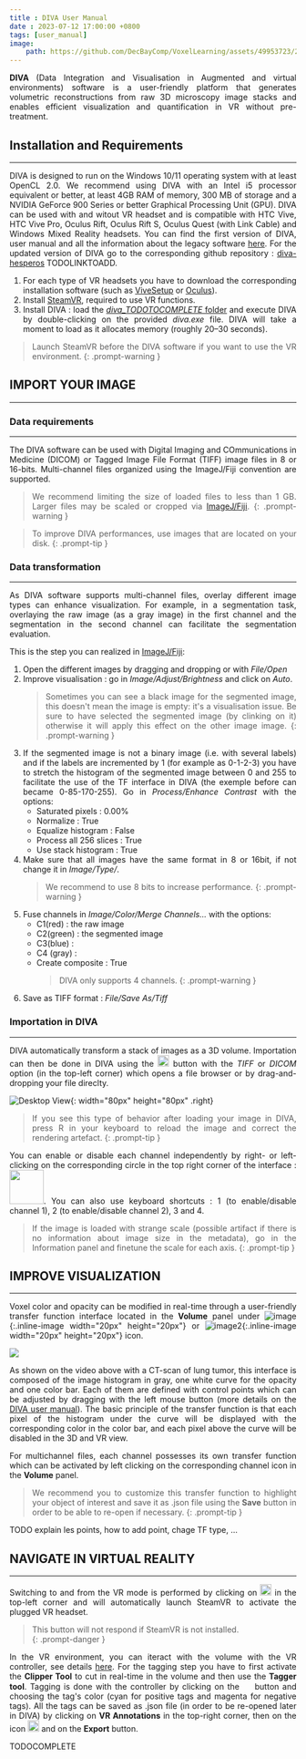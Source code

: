 ```yaml
---
title : DIVA User Manual
date : 2023-07-12 17:00:00 +0800
tags: [user_manual]
image:
    path: https://github.com/DecBayComp/VoxelLearning/assets/49953723/20ade68e-e562-471e-98d1-02e43c343741
---
```


    
<div align="justify">

<!-- <img align="left" src="https://github.com/DecBayComp/VoxelLearning/assets/49953723/20ade68e-e562-471e-98d1-02e43c343741" width="200px"/> -->

 **DIVA** (Data Integration and Visualisation in Augmented and virtual environments) software is a user-friendly platform that generates volumetric reconstructions from raw 3D microscopy image stacks and enables efficient visualization and quantification in VR without pre-treatment. 
 
## **Installation and Requirements**
---

DIVA is designed to run on the Windows 10/11 operating system with at least OpenCL 2.0. We recommend using DIVA with an Intel i5 processor equivalent or better, at least 4GB RAM of memory, 300 MB of storage and a NVIDIA GeForce 900 Series or better Graphical Processing Unit (GPU). DIVA can be used with and witout VR headset and is compatible with HTC Vive, HTC Vive Pro, Oculus Rift, Oculus Rift S, Oculus Quest (with Link Cable) and Windows Mixed Reality headsets. You can find the first version of DIVA, user manual and all the information about the legacy software [here](https://diva.pasteur.fr/). For the updated version of DIVA go to the corresponding github repository : [diva-hesperos]() TODOLINKTOADD.

1. For each type of VR headsets you have to download the corresponding installation software (such as [ViveSetup](https://www.vive.com/fr/setup/pc-vr/) or [Oculus](https://www.oculus.com/setup/?locale=fr_FR)).
2. Install [SteamVR](https://www.steamvr.com/fr/), required to use VR functions.
3. Install DIVA : load the [*diva_TODOTOCOMPLETE* folder]() and execute DIVA by double-clicking on the provided *diva.exe* file. DIVA will take a moment to load as it allocates memory (roughly 20–30 seconds).
  
> Launch SteamVR before the DIVA software if you want to use the VR environment.
  {: .prompt-warning }


 
## **IMPORT YOUR IMAGE**
---

### Data requirements
---
The DIVA software can be used with Digital Imaging and COmmunications in Medicine (DICOM) or Tagged Image File Format (TIFF) image files in 8 or 16-bits. Multi-channel files organized using the ImageJ/Fiji convention are supported.
> We recommend limiting the size of loaded files to less than 1 GB. Larger files may be scaled or cropped via [ImageJ/Fiji](https://imagej.net/software/fiji/downloads). 
{: .prompt-warning }

> To improve DIVA performances, use images that are located on your disk.
{: .prompt-tip }

### Data transformation
 ---
As DIVA software supports multi-channel files, overlay different image types can enhance visualization. For example, in a segmentation task, overlaying the raw image (as a gray image) in the first channel and the segmentation in the second channel can facilitate the segmentation evaluation. 

This is the step you can realized in [ImageJ/Fiji](https://imagej.net/software/fiji/downloads):

1. Open the different images by dragging and dropping or with *File/Open*
2. Improve visualisation : go in *Image/Adjust/Brightness* and click on *Auto*.
    > Sometimes you can see a black image for the segmented image, this doesn't mean the image is empty: it's a visualisation issue. Be sure to have selected the segmented image (by clinking on it) otherwise it will apply this effect on the other image image.
    {: .prompt-warning }
3. If the segmented image is not a binary image (i.e. with several labels) and if the labels are incremented by 1 (for example as 0-1-2-3) you have to stretch the histogram of the segmented image between 0 and 255 to facilitate the use of the TF interface in DIVA (the exemple before can became 0-85-170-255). Go in *Process/Enhance Contrast* with the options: 
    - Saturated pixels : 0.00%
    - Normalize : True
    - Equalize histogram : False
    - Process all 256 slices : True
    - Use stack histogram : True
4. Make sure that all images have the same format in 8 or 16bit, if not change it in *Image/Type/*.
    > We recommend to use 8 bits to increase performance.
    {: .prompt-warning }
5. Fuse channels in *Image/Color/Merge Channels...* with the options: 
    - C1(red) : the raw image
    - C2(green) : the segmented image
    - C3(blue) : 
    - C4 (gray) :
    - Create composite : True
        > DIVA only supports 4 channels.
        {: .prompt-warning }
6. Save as TIFF format : *File/Save As/Tiff*


### Importation in DIVA
---
DIVA automatically transform a stack of images as a 3D volume. Importation can then be done in DIVA using the <img src="https://github.com/DecBayComp/VoxelLearning/assets/49953723/79998e80-0de4-406b-a847-421edb5d87c6" width="20px" height="20px"/> button with the *TIFF* or *DICOM* option (in the top-left corner) which opens a file browser or by drag-and-dropping your file direclty. 


![Desktop View](https://github.com/DecBayComp/VoxelLearning/assets/49953723/2273efab-4c21-45d3-83d0-8b48bcae848b){: width="80px" height="80px" .right}
> If you see this type of behavior after loading your image in DIVA, press R in your keyboard to reload the image and correct the rendering artefact. 
{: .prompt-tip }

You can enable or disable each channel independently by right- or left-clicking on the corresponding circle in the top right corner of the interface : <img src="https://github.com/DecBayComp/VoxelLearning/assets/49953723/5b63bd50-24bb-4719-86da-39771e7d21e2" width="60px" height="60px"/>. You can also use keyboard shortcuts : 1 (to enable/disable channel 1), 2 (to enable/disable channel 2), 3 and 4.


> If the image is loaded with strange scale (possible artifact if there is no information about image size in the metadata), go in the Information panel and finetune the scale for each axis.
{: .prompt-tip }

##  **IMPROVE VISUALIZATION**
---
Voxel color and opacity can be modified in real-time through a user-friendly transfer function interface located in the **Volume** panel under ![image](https://github.com/DecBayComp/VoxelLearning/assets/49953723/e6a82720-edf6-4d24-92c0-ab4f316a3d67){:.inline-image width="20px" height="20px"} or ![image2](https://github.com/DecBayComp/VoxelLearning/assets/49953723/7f009be9-ad73-43ab-a945-38f1379b8659){:.inline-image width="20px" height="20px"} icon. 
 
<!-- <img align="center" src="https://github.com/DecBayComp/VoxelLearning/blob/main/materials/article_gif/VideoS2_DIVA_tagging_lung_image01_TF.gif?raw=true"/> -->

<img align="center" src="/assets/video/demo_TF1D.mp4"/>

As shown on the video above with a CT-scan of lung tumor, this interface is composed of the image histogram in gray, one white curve for the opacity and one color bar. Each of them are defined with control points which can be adjusted by dragging with the left mouse button (more details on the [DIVA user manual](https://diva.pasteur.fr/wp-content/uploads/2019/09/diva-viewer-manual.pdf)). The basic principle of the transfer function is that each pixel of the histogram under the curve will be displayed with the corresponding color in the color bar, and each pixel above the curve will be disabled in the 3D and VR view. 
 
For multichannel files, each channel possesses its own transfer function which can be activated by left clicking on the corresponding channel icon in the **Volume** panel. 

> We recommend you to customize this transfer function to highlight your object of interest and save it as .json file using the **Save** button in order to be able to re-open if necessary.
{: .prompt-tip }


TODO explain les points, how to add point, chage TF type, ...
  
## **NAVIGATE IN VIRTUAL REALITY**
--- 
Switching to and from the VR mode is performed by clicking on <img src="https://github.com/DecBayComp/VoxelLearning/assets/49953723/28a179d0-e410-4a72-b7a5-6b0a33f0fd6a" width="20px"/> in the top-left corner and will automatically launch SteamVR to activate the plugged VR headset. 
> This button will not respond if SteamVR is not installed.  
{: .prompt-danger }

<!-- <img align="left" src="/materials/article_gif/VideoS2_DIVA_tagging_lung_image01_TAGS.gif" width="480" height="270"/>  -->

In the VR environment, you can iteract with the volume with the VR controller, see details [here](https://diva.pasteur.fr/wp-content/uploads/2019/09/diva-viewer-manual.pdf). For the tagging step you have to first activate the **Clipper Tool** to cut in real-time in the volume and then use the **Tagger tool**. Tagging is done with the controller by clicking on the <img src="https://github.com/DecBayComp/VoxelLearning/assets/49953723/35c93203-6e80-4a4e-849f-370bf26ba56d" width="15px"/> button and choosing the tag's color (cyan for positive tags and magenta for negative tags). All the tags can be saved as .json file (in order to be re-opened later in DIVA) by clicking on **VR Annotations** in the top-right corner, then on the icon <img src="https://github.com/DecBayComp/VoxelLearning/assets/49953723/220632b6-990c-41e8-9046-52642ebac901" width="20px"/> and on the **Export** button.
   
 
TODOCOMPLETE